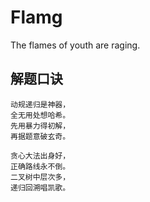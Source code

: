 # Flamg

The flames of youth are raging.

## 解题口诀

	动规递归是神器，
	全无用处想哈希。
	先用暴力得初解，
	再据题意破玄奇。
	
	贪心大法出身好，
	正确路线永不倒。
	二叉树中层次多，
	递归回溯唱凯歌。
